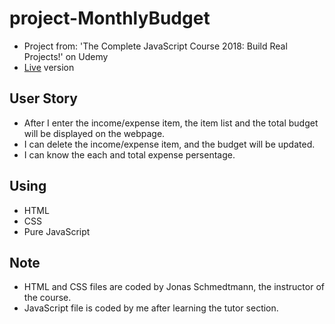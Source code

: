 # project-MonthlyBudget
* Project from: 'The Complete JavaScript Course 2018: Build Real Projects!' on Udemy
* [Live](https://pocoapocochen.github.io/project-MonthlyBudget/) version

## User Story
* After I enter the income/expense item, the item list and the total budget will be displayed on the webpage.
* I can delete the income/expense item, and the budget will be updated.
* I can know the each and total expense persentage.

## Using
* HTML
* CSS
* Pure JavaScript

## Note
* HTML and CSS files are coded by Jonas Schmedtmann, the instructor of the course.
* JavaScript file is coded by me after learning the tutor section.
